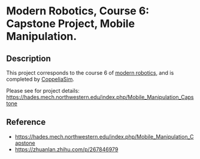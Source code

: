 #  Modern Robotics, Course 6: Capstone Project, Mobile Manipulation.

## Description

This project corresponds to the course 6 of [modern robotics](https://hades.mech.northwestern.edu/index.php/Modern_Robotics), and is completed by [CoppeliaSim](https://www.coppeliarobotics.com/).


Please see for project details: https://hades.mech.northwestern.edu/index.php/Mobile_Manipulation_Capstone



## Reference

- https://hades.mech.northwestern.edu/index.php/Mobile_Manipulation_Capstone
- https://zhuanlan.zhihu.com/p/267846979

